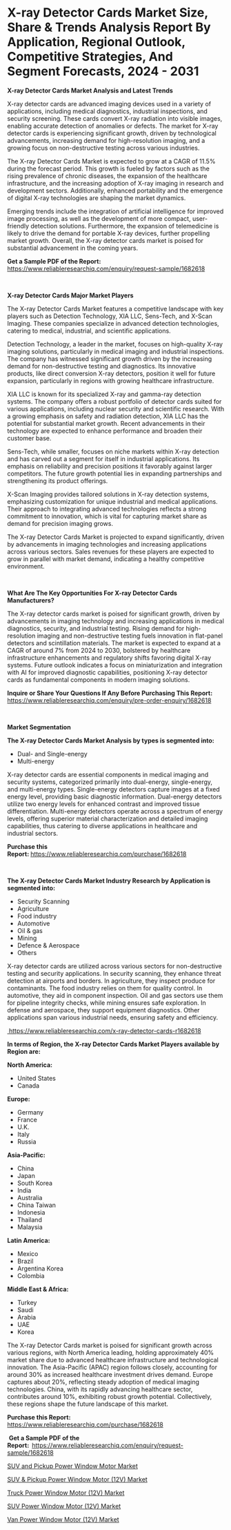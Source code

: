 <p><h1>X-ray Detector Cards Market Size, Share & Trends Analysis Report By Application, Regional Outlook, Competitive Strategies, And Segment Forecasts, 2024 - 2031</h1></p><p><strong>X-ray Detector Cards Market Analysis and Latest Trends</strong></p>
<p><p>X-ray detector cards are advanced imaging devices used in a variety of applications, including medical diagnostics, industrial inspections, and security screening. These cards convert X-ray radiation into visible images, enabling accurate detection of anomalies or defects. The market for X-ray detector cards is experiencing significant growth, driven by technological advancements, increasing demand for high-resolution imaging, and a growing focus on non-destructive testing across various industries.</p><p>The X-ray Detector Cards Market is expected to grow at a CAGR of 11.5% during the forecast period. This growth is fueled by factors such as the rising prevalence of chronic diseases, the expansion of the healthcare infrastructure, and the increasing adoption of X-ray imaging in research and development sectors. Additionally, enhanced portability and the emergence of digital X-ray technologies are shaping the market dynamics.</p><p>Emerging trends include the integration of artificial intelligence for improved image processing, as well as the development of more compact, user-friendly detection solutions. Furthermore, the expansion of telemedicine is likely to drive the demand for portable X-ray devices, further propelling market growth. Overall, the X-ray detector cards market is poised for substantial advancement in the coming years.</p></p>
<p><strong>Get a Sample PDF of the Report:&nbsp;</strong> <a href="https://www.reliableresearchiq.com/enquiry/request-sample/1682618?utm_campaign=1736&utm_medium=2&utm_source=Github&utm_content=ia&utm_term=15102024&utm_id=x-ray-detector-cards">https://www.reliableresearchiq.com/enquiry/request-sample/1682618</a></p>
<p>&nbsp;</p>
<p><strong>X-ray Detector Cards Major Market Players</strong></p>
<p><p>The X-ray Detector Cards Market features a competitive landscape with key players such as Detection Technology, XIA LLC, Sens-Tech, and X-Scan Imaging. These companies specialize in advanced detection technologies, catering to medical, industrial, and scientific applications.</p><p>Detection Technology, a leader in the market, focuses on high-quality X-ray imaging solutions, particularly in medical imaging and industrial inspections. The company has witnessed significant growth driven by the increasing demand for non-destructive testing and diagnostics. Its innovative products, like direct conversion X-ray detectors, position it well for future expansion, particularly in regions with growing healthcare infrastructure.</p><p>XIA LLC is known for its specialized X-ray and gamma-ray detection systems. The company offers a robust portfolio of detector cards suited for various applications, including nuclear security and scientific research. With a growing emphasis on safety and radiation detection, XIA LLC has the potential for substantial market growth. Recent advancements in their technology are expected to enhance performance and broaden their customer base.</p><p>Sens-Tech, while smaller, focuses on niche markets within X-ray detection and has carved out a segment for itself in industrial applications. Its emphasis on reliability and precision positions it favorably against larger competitors. The future growth potential lies in expanding partnerships and strengthening its product offerings.</p><p>X-Scan Imaging provides tailored solutions in X-ray detection systems, emphasizing customization for unique industrial and medical applications. Their approach to integrating advanced technologies reflects a strong commitment to innovation, which is vital for capturing market share as demand for precision imaging grows.</p><p>The X-ray Detector Cards Market is projected to expand significantly, driven by advancements in imaging technologies and increasing applications across various sectors. Sales revenues for these players are expected to grow in parallel with market demand, indicating a healthy competitive environment.</p></p>
<p>&nbsp;</p>
<p><strong>What Are The Key Opportunities For X-ray Detector Cards Manufacturers?</strong></p>
<p><p>The X-ray detector cards market is poised for significant growth, driven by advancements in imaging technology and increasing applications in medical diagnostics, security, and industrial testing. Rising demand for high-resolution imaging and non-destructive testing fuels innovation in flat-panel detectors and scintillation materials. The market is expected to expand at a CAGR of around 7% from 2024 to 2030, bolstered by healthcare infrastructure enhancements and regulatory shifts favoring digital X-ray systems. Future outlook indicates a focus on miniaturization and integration with AI for improved diagnostic capabilities, positioning X-ray detector cards as fundamental components in modern imaging solutions.</p></p>
<p><strong>Inquire or Share Your Questions If Any Before Purchasing This Report:</strong> <a href="https://www.reliableresearchiq.com/enquiry/pre-order-enquiry/1682618?utm_campaign=1736&utm_medium=2&utm_source=Github&utm_content=ia&utm_term=15102024&utm_id=x-ray-detector-cards">https://www.reliableresearchiq.com/enquiry/pre-order-enquiry/1682618</a></p>
<p>&nbsp;</p>
<p><strong>Market Segmentation</strong></p>
<p><strong>The X-ray Detector Cards Market Analysis by types is segmented into:</strong></p>
<p><ul><li>Dual- and Single-energy</li><li>Multi-energy</li></ul></p>
<p><p>X-ray detector cards are essential components in medical imaging and security systems, categorized primarily into dual-energy, single-energy, and multi-energy types. Single-energy detectors capture images at a fixed energy level, providing basic diagnostic information. Dual-energy detectors utilize two energy levels for enhanced contrast and improved tissue differentiation. Multi-energy detectors operate across a spectrum of energy levels, offering superior material characterization and detailed imaging capabilities, thus catering to diverse applications in healthcare and industrial sectors.</p></p>
<p><strong>Purchase this Report:&nbsp;</strong><a href="https://www.reliableresearchiq.com/purchase/1682618?utm_campaign=1736&utm_medium=2&utm_source=Github&utm_content=ia&utm_term=15102024&utm_id=x-ray-detector-cards">https://www.reliableresearchiq.com/purchase/1682618</a></p>
<p>&nbsp;</p>
<p><strong>The X-ray Detector Cards Market Industry Research by Application is segmented into:</strong></p>
<p><ul><li>Security Scanning</li><li>Agriculture</li><li>Food industry</li><li>Automotive</li><li>Oil & gas</li><li>Mining</li><li>Defence & Aerospace</li><li>Others</li></ul></p>
<p><p>X-ray detector cards are utilized across various sectors for non-destructive testing and security applications. In security scanning, they enhance threat detection at airports and borders. In agriculture, they inspect produce for contaminants. The food industry relies on them for quality control. In automotive, they aid in component inspection. Oil and gas sectors use them for pipeline integrity checks, while mining ensures safe exploration. In defense and aerospace, they support equipment diagnostics. Other applications span various industrial needs, ensuring safety and efficiency.</p></p>
<p><a href="https://www.reliableresearchiq.com/x-ray-detector-cards-r1682618?utm_campaign=1736&utm_medium=2&utm_source=Github&utm_content=ia&utm_term=15102024&utm_id=x-ray-detector-cards">&nbsp;https://www.reliableresearchiq.com/x-ray-detector-cards-r1682618</a></p>
<p><strong>In terms of Region, the X-ray Detector Cards Market Players available by Region are:</strong></p>
<p>
    <p> <strong> North America: </strong>
        <ul>
            <li>United States</li>
            <li>Canada</li>
        </ul>
        </p> 
    <p> <strong> Europe: </strong>
        <ul>
            <li>Germany</li>
            <li>France</li>
            <li>U.K.</li>
            <li>Italy</li>
            <li>Russia</li>
        </ul>
        </p> 
    <p> <strong> Asia-Pacific: </strong>
        <ul>
            <li>China</li>
            <li>Japan</li>
            <li>South Korea</li>
            <li>India</li>
            <li>Australia</li>
            <li>China Taiwan</li>
            <li>Indonesia</li>
            <li>Thailand</li>
            <li>Malaysia</li>
        </ul>
        </p> 
    <p> <strong> Latin America: </strong>
        <ul>
            <li>Mexico</li>
            <li>Brazil</li>
            <li>Argentina Korea</li>
            <li>Colombia</li>
        </ul>
        </p> 
    <p> <strong> Middle East & Africa: </strong>
        <ul>
            <li>Turkey</li>
            <li>Saudi</li>
            <li>Arabia</li>
            <li>UAE</li>
            <li>Korea</li>
        </ul>
    </p>
    </p>
<p><p>The X-ray Detector Cards market is poised for significant growth across various regions, with North America leading, holding approximately 40% market share due to advanced healthcare infrastructure and technological innovation. The Asia-Pacific (APAC) region follows closely, accounting for around 30% as increased healthcare investment drives demand. Europe captures about 20%, reflecting steady adoption of medical imaging technologies. China, with its rapidly advancing healthcare sector, contributes around 10%, exhibiting robust growth potential. Collectively, these regions shape the future landscape of this market.</p></p>
<p><strong>Purchase this Report: </strong><a href="https://www.reliableresearchiq.com/purchase/1682618?utm_campaign=1736&utm_medium=2&utm_source=Github&utm_content=ia&utm_term=15102024&utm_id=x-ray-detector-cards">https://www.reliableresearchiq.com/purchase/1682618</a></p>
<p>&nbsp;<strong>Get a Sample PDF of the Report:&nbsp;&nbsp;</strong><a href="https://www.reliableresearchiq.com/enquiry/request-sample/1682618?utm_campaign=1736&utm_medium=2&utm_source=Github&utm_content=ia&utm_term=15102024&utm_id=x-ray-detector-cards">https://www.reliableresearchiq.com/enquiry/request-sample/1682618</a></p>
<p><strong></strong></p>
<p><p><a href="https://www.linkedin.com/pulse/strategic-market-insights-navigating-global-suv-pickup-power-ysl5f?utm_campaign=1736&utm_medium=2&utm_source=Github&utm_content=ia&utm_term=15102024&utm_id=x-ray-detector-cards">SUV and Pickup Power Window Motor Market</a></p><p><a href="https://www.linkedin.com/pulse/suv-pickup-power-window-motor-12v-spectrum-usage-patterns-eknuf?utm_campaign=1736&utm_medium=2&utm_source=Github&utm_content=ia&utm_term=15102024&utm_id=x-ray-detector-cards">SUV & Pickup Power Window Motor (12V) Market</a></p><p><a href="https://www.linkedin.com/pulse/global-truck-power-window-motor-12v-market-pulse-trends-growth-yesie?trk=public_post_embed_feed-article-content&utm_campaign=1736&utm_medium=2&utm_source=Github&utm_content=ia&utm_term=15102024&utm_id=x-ray-detector-cards">Truck Power Window Motor (12V) Market</a></p><p><a href="https://www.linkedin.com/pulse/navigating-suv-power-window-motor-12v-market-expert-analysis-ckxkf?utm_campaign=1736&utm_medium=2&utm_source=Github&utm_content=ia&utm_term=15102024&utm_id=x-ray-detector-cards">SUV Power Window Motor (12V) Market</a></p><p><a href="https://www.linkedin.com/pulse/global-van-power-window-motor-12v-market-landscape-future-qg3af?utm_campaign=1736&utm_medium=2&utm_source=Github&utm_content=ia&utm_term=15102024&utm_id=x-ray-detector-cards">Van Power Window Motor (12V) Market</a></p></p>